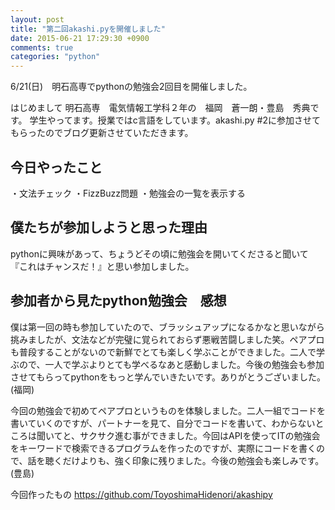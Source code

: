 ```yaml
---
layout: post
title: "第二回akashi.pyを開催しました"
date: 2015-06-21 17:29:30 +0900
comments: true
categories: "python"
---
```


6/21(日)　明石高専でpythonの勉強会2回目を開催しました。

はじめまして
明石高専　電気情報工学科２年の　福岡　蒼一朗・豊島　秀典です。
学生やってます。授業ではc言語をしています。akashi.py #2に参加させてもらったのでブログ更新させていただきます。

## 今日やったこと

・文法チェック
・FizzBuzz問題
・勉強会の一覧を表示する

## 僕たちが参加しようと思った理由

pythonに興味があって、ちょうどその頃に勉強会を開いてくださると聞いて『これはチャンスだ！』と思い参加しました。

## 参加者から見たpython勉強会　感想

僕は第一回の時も参加していたので、ブラッシュアップになるかなと思いながら挑みましたが、文法などが完璧に覚られておらず悪戦苦闘しました笑。ペアプロも普段することがないので新鮮でとても楽しく学ぶことができました。二人で学ぶので、一人で学ぶよりとても学べるなあと感動しました。今後の勉強会も参加させてもらってpythonをもっと学んでいきたいです。ありがとうございました。(福岡)

今回の勉強会で初めてペアプロというものを体験しました。二人一組でコードを書いていくのですが、パートナーを見て、自分でコードを書いて、わからないところは聞いてと、サクサク進む事ができました。今回はAPIを使ってITの勉強会をキーワードで検索できるプログラムを作ったのですが、実際にコードを書くので、話を聴くだけよりも、強く印象に残りました。今後の勉強会も楽しみです。 (豊島)


今回作ったもの
https://github.com/ToyoshimaHidenori/akashipy

